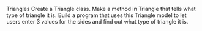 Triangles
Create a Triangle class.
Make a method in Triangle that tells what type of triangle it is.
Build a program that uses this Triangle model to let users enter 3 values for the sides and find out what type of triangle it is.
